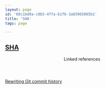 ```yaml
---
layout: page
id: '60c1bd0a-c8b5-4ffa-b1f6-3a03965065b1'
title: 'SHA'
tags: page

---
```

  
<h2 class="text-3xl font-semibold mb-4"><a href="/pages/sha">SHA</a></h2>

<div class="space-y-3">

</div>



<section class="mt-8 space-y-2">
<header class="text-gray-400">Linked references</header>
<a class="block bg-gray-800 p-4 rounded text-teal-400 focus:outline-none focus:ring-2 focus:ring-offset-2 focus:ring-offset-gray-900 focus:ring-teal-400 hover:ring-2 hover:ring-offset-2 hover:ring-offset-gray-900 hover:ring-teal-400" href="/pages/rewriting-git-commit-history">Rewriting Git commit history</a>
  </section>
